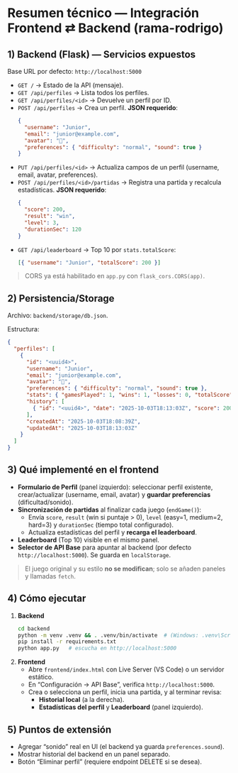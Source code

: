 # Resumen técnico — Integración Frontend ⇄ Backend (rama-rodrigo)

## 1) Backend (Flask) — Servicios expuestos
Base URL por defecto: `http://localhost:5000`

- `GET /` → Estado de la API (mensaje).
- `GET /api/perfiles` → Lista todos los perfiles.
- `GET /api/perfiles/<id>` → Devuelve un perfil por ID.
- `POST /api/perfiles` → Crea un perfil. **JSON requerido**:
  ```json
  {
    "username": "Junior",
    "email": "junior@example.com",
    "avatar": "👾",
    "preferences": { "difficulty": "normal", "sound": true }
  }
  ```
- `PUT /api/perfiles/<id>` → Actualiza campos de un perfil (username, email, avatar, preferences).
- `POST /api/perfiles/<id>/partidas` → Registra una partida y recalcula estadísticas.
  **JSON requerido**:
  ```json
  {
    "score": 200,
    "result": "win",
    "level": 3,
    "durationSec": 120
  }
  ```
- `GET /api/leaderboard` → Top 10 por `stats.totalScore`:
  ```json
  [{ "username": "Junior", "totalScore": 200 }]
  ```

> CORS ya está habilitado en `app.py` con `flask_cors.CORS(app)`.

## 2) Persistencia/Storage
Archivo: `backend/storage/db.json`.

Estructura:
```json
{
  "perfiles": [
    {
      "id": "<uuid4>",
      "username": "Junior",
      "email": "junior@example.com",
      "avatar": "👾",
      "preferences": { "difficulty": "normal", "sound": true },
      "stats": { "gamesPlayed": 1, "wins": 1, "losses": 0, "totalScore": 200, "bestStreak": 1 },
      "history": [
        { "id": "<uuid4>", "date": "2025-10-03T18:13:03Z", "score": 200, "result": "win", "level": 3, "durationSec": 120 }
      ],
      "createdAt": "2025-10-03T18:08:39Z",
      "updatedAt": "2025-10-03T18:13:03Z"
    }
  ]
}
```

## 3) Qué implementé en el **frontend**
- **Formulario de Perfil** (panel izquierdo): seleccionar perfil existente, crear/actualizar (username, email, avatar) y **guardar preferencias** (dificultad/sonido).
- **Sincronización de partidas** al finalizar cada juego (`endGame()`):
  - Envía `score`, `result` (win si puntaje > 0), `level` (easy=1, medium=2, hard=3) y `durationSec` (tiempo total configurado).
  - Actualiza estadísticas del perfil y **recarga el leaderboard**.
- **Leaderboard** (Top 10) visible en el mismo panel.
- **Selector de API Base** para apuntar al backend (por defecto `http://localhost:5000`). Se guarda en `localStorage`.

> El juego original y su estilo **no se modifican**; solo se añaden paneles y llamadas `fetch`.

## 4) Cómo ejecutar
1. **Backend**
   ```bash
   cd backend
   python -m venv .venv && . .venv/bin/activate  # (Windows: .venv\Scripts\activate)
   pip install -r requirements.txt
   python app.py   # escucha en http://localhost:5000
   ```
2. **Frontend**
   - Abre `frontend/index.html` con Live Server (VS Code) o un servidor estático.
   - En “Configuración → API Base”, verifica `http://localhost:5000`.
   - Crea o selecciona un perfil, inicia una partida, y al terminar revisa:
     - **Historial local** (a la derecha).
     - **Estadísticas del perfil** y **Leaderboard** (panel izquierdo).

## 5) Puntos de extensión
- Agregar “sonido” real en UI (el backend ya guarda `preferences.sound`).
- Mostrar historial del backend en un panel separado.
- Botón “Eliminar perfil” (requiere endpoint DELETE si se desea).
